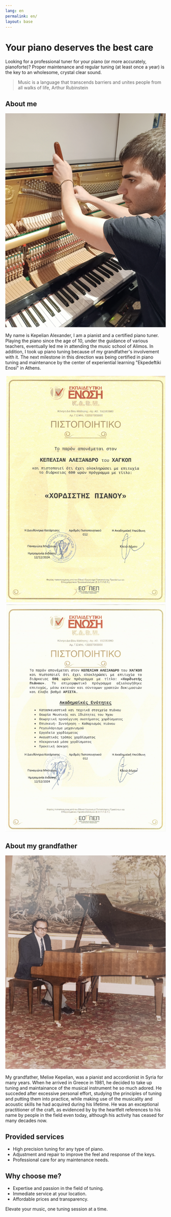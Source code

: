 ```yaml
---
lang: en
permalink: en/
layout: base
---
```


# Your piano deserves the best care

Looking for a professional tuner for your piano (or more accurately, pianoforte)? Proper maintenance and regular tuning (at least once a year) is the key to an wholesome, crystal clear sound.

> Music is a language that transcends barriers and unites people from all walks of life, Arthur Rubinstein
> 
## About me

![Alexander Kepelian tuning a piano](/assets/images/alex.jpg)

My name is Kepelian Alexander, I am a pianist and a certified piano tuner. Playing the piano since the age of 10, under the guidance of various teachers, eventually led me in attending the music school of
Alimos. In addition, I took up piano tuning because of my grandfather's involvement with it. The next milestone in this direction was being certified in piano tuning and maintenance by the center of experiential
learning "Ekpedeftiki Enosi" in Athens.

![Scan of the piano tuning certification of Kepelian Alexander, first page](/assets/images/cert1.jpg)
![Scan of the piano tuning certification of Kepelian Alexander, second page](/assets/images/cert2.jpg) 

## About my grandfather

![Melixe Kepelian playing a grand piano](/assets/images/melik.jpg)

My grandfather, Melixe Kepelian, was a pianist and accordionist in Syria for many years. When he arrived in Greece in 1981, he decided to take up tuning 
and maintainance of the musical instrument he so much adored. He succeded after excessive personal effort, studying the principles of tuning and putting them into practice,
while making use of the musicality and acoustic skills he had acquired during his lifetime. He was an exceptional practitioner of the craft, as evidenced by by the heartfelt references to his name
by people in the field even today,  although his activity has ceased for many decades now. 

## Provided services

* High precision tuning for any type of piano.
* Adjustment and repair to improve the feel and response of the keys.
* Professional care for any maintenance needs.

## Why choose me?

* Expertise and passion in the field of tuning.
* Immediate service at your location.
* Affordable prices and transparency.

Elevate your music, one tuning session at a time.
